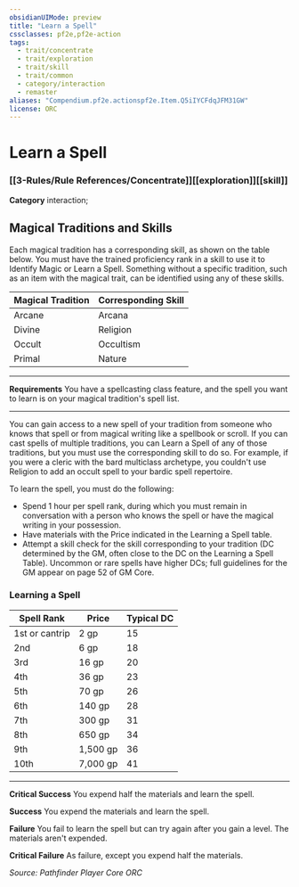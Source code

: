 ```yaml
---
obsidianUIMode: preview
title: "Learn a Spell"
cssclasses: pf2e,pf2e-action
tags:
  - trait/concentrate
  - trait/exploration
  - trait/skill
  - trait/common
  - category/interaction
  - remaster
aliases: "Compendium.pf2e.actionspf2e.Item.Q5iIYCFdqJFM31GW"
license: ORC
---
```

# Learn a Spell

### [[3-Rules/Rule References/Concentrate]][[exploration]][[skill]]

**Category** interaction; 




## Magical Traditions and Skills

Each magical tradition has a corresponding skill, as shown on the table below. You must have the trained proficiency rank in a skill to use it to Identify Magic or Learn a Spell. Something without a specific tradition, such as an item with the magical trait, can be identified using any of these skills.

  

| Magical Tradition | Corresponding Skill |
| --- | --- |
| Arcane | Arcana |
| Divine | Religion |
| Occult | Occultism |
| Primal | Nature |

* * *

**Requirements** You have a spellcasting class feature, and the spell you want to learn is on your magical tradition's spell list.

* * *

You can gain access to a new spell of your tradition from someone who knows that spell or from magical writing like a spellbook or scroll. If you can cast spells of multiple traditions, you can Learn a Spell of any of those traditions, but you must use the corresponding skill to do so. For example, if you were a cleric with the bard multiclass archetype, you couldn't use Religion to add an occult spell to your bardic spell repertoire.

To learn the spell, you must do the following:

*   Spend 1 hour per spell rank, during which you must remain in conversation with a person who knows the spell or have the magical writing in your possession.
*   Have materials with the Price indicated in the Learning a Spell table.
*   Attempt a skill check for the skill corresponding to your tradition (DC determined by the GM, often close to the DC on the Learning a Spell Table). Uncommon or rare spells have higher DCs; full guidelines for the GM appear on page 52 of GM Core.

### Learning a Spell

  

| Spell Rank | Price | Typical DC |
| --- | --- | --- |
| 1st or cantrip | 2 gp | 15 |
| 2nd | 6 gp | 18 |
| 3rd | 16 gp | 20 |
| 4th | 36 gp | 23 |
| 5th | 70 gp | 26 |
| 6th | 140 gp | 28 |
| 7th | 300 gp | 31 |
| 8th | 650 gp | 34 |
| 9th | 1,500 gp | 36 |
| 10th | 7,000 gp | 41 |

* * *

**Critical Success** You expend half the materials and learn the spell.

**Success** You expend the materials and learn the spell.

**Failure** You fail to learn the spell but can try again after you gain a level. The materials aren't expended.

**Critical Failure** As failure, except you expend half the materials.

*Source: Pathfinder Player Core*
*ORC*